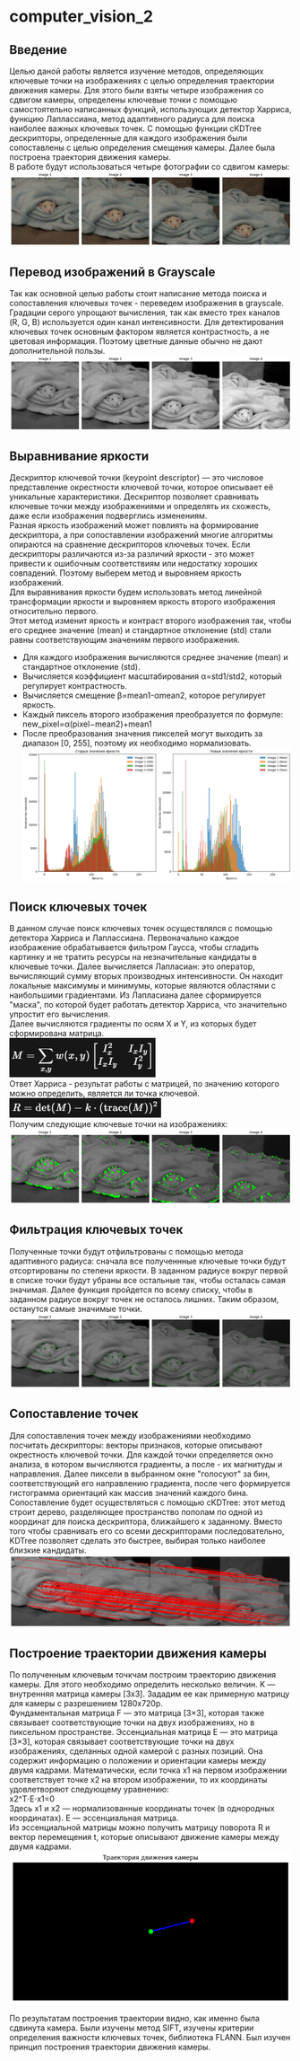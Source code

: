# computer_vision_2
## Введение
Целью даной работы является изучение методов, определяющих ключевые точки на изображениях с целью определения траектории движения камеры. Для этого были взяты четыре изображения со сдвигом камеры, определены ключевые точки с помощью самостоятельно написанных функций, использующих детектор Харриса, функцию Лаплассиана, метод адаптивного радиуса для поиска наиболее важных ключевых точек. С помощью функции cKDTree дескрипторы, определенные для каждого изображения были сопоставлены с целью определения смещения камеры. Далее была построена траектория движения камеры.  
В работе будут использоваться четыре фотографии со сдвигом камеры:  
![крыса](https://github.com/LugenderGeist/computer_vision_2/blob/main/rat.png)

## Перевод изображений в Grayscale
Так как основной целью работы стоит написание метода поиска и сопоставления ключевых точек - переведем изображения в grayscale. Градации серого упрощают вычисления, так как вместо трех каналов (R, G, B) используется один канал интенсивности.
Для детектирования ключевых точек основным фактором является контрастность, а не цветовая информация. Поэтому цветные данные обычно не дают дополнительной пользы.  
![grayscale](https://github.com/LugenderGeist/computer_vision_2/blob/main/grayscale.png)  

## Выравнивание яркости  
Дескриптор ключевой точки (keypoint descriptor) — это числовое представление окрестности ключевой точки, которое описывает её уникальные характеристики. Дескриптор позволяет сравнивать ключевые точки между изображениями и определять их схожесть, даже если изображения подверглись изменениям.  
Разная яркость изображений может повлиять на формирование дескриптора, а при сопоставлении изображений многие алгоритмы опираются на сравнение дескрипторов ключевых точек. Если дескрипторы различаются из-за различий яркости - это может привести к ошибочным соответствиям или недостатку хороших совпадений. Поэтому выберем метод и выровняем яркость изображений.   
Для выравнивания яркости будем использовать метод линейной трансформации яркости и выровняем яркость второго изображения относительно первого.  
Этот метод изменит яркость и контраст второго изображения так, чтобы его среднее значение (mean) и стандартное отклонение (std) стали равны соответствующим значениям первого изображения.
- Для каждого изображения вычисляются среднее значение (mean) и стандартное отклонение (std).
- Вычисляется коэффициент масштабирования α=std1/std2, который регулирует контрастность.
- Вычисляется смещение β=mean1-αmean2, которое регулирует яркость.
- Каждый пиксель второго изображения преобразуется по формуле: new_pixel=α(pixel−mean2)+mean1
- После преобразования значения пикселей могут выходить за диапазон [0, 255], поэтому их необходимо нормализовать.  
 ![histogram](https://github.com/LugenderGeist/computer_vision_2/blob/main/histogramms.png) 

## Поиск ключевых точек 
В данном случае поиск ключевых точек осуществлялся с помощью детектора Харриса и Лаплассиана. Первоначально каждое изображение обрабатывается фильтром Гаусса, чтобы сгладить картинку и не тратить ресурсы на незначительные кандидаты в ключевые точки. Далее вычисляется Лапласиан: это оператор, вычисляющий сумму вторых производных интенсивности.
Он находит локальные максимумы и минимумы, которые являются областями с наибольшими градиентами. Из Лапласиана далее сформируется "маска", по которой будет работать детектор Харриса, что значительно упростит его вычисления.  
Далее вычисляются градиенты по осям X и Y, из которых будет сформирована матрица.  
![matrix](https://github.com/LugenderGeist/computer_vision_2/blob/main/matrix.PNG)  
Ответ Харриса - результат работы с матрицей, по значению которого можно определить, является ли точка ключевой.  
![harris](https://github.com/LugenderGeist/computer_vision_2/blob/main/harris_answer.PNG)  
Получим следующие ключевые точки на изображениях:  
![keypoints](https://github.com/LugenderGeist/computer_vision_2/blob/main/keypoints.png)  

## Фильтрация ключевых точек
Полученные точки будут отфильтрованы с помощью метода адаптивного радиуса: сначала все полученнные ключевые точки будут отсортированы по степени яркости. В заданном радиусе вокруг первой в списке точки будут убраны все остальные так, чтобы осталась самая значимая. Далее функция пройдется по всему списку, чтобы в заданном радиусе вокруг точек не осталось лишних. Таким образом, останутся самые значимые точки.  
![filtered](https://github.com/LugenderGeist/computer_vision_2/blob/main/filtered.png)  

## Сопоставление точек
Для сопоставления точек между изображениями необходимо посчитать дескрипторы: векторы признаков, которые описывают окрестность ключевой точки. Для каждой точки определяется окно анализа, в котором вычисляются градиенты, а после - их магнитуды и направления. Далее пиксели в выбранном окне "голосуют" за бин, соответствующий его направлению градиента, после чего формируется гистограмма ориентаций как массив значений каждого бина.
Сопоставление будет осуществляться с помощью cKDTree: этот метод строит дерево, разделяющее пространство пополам по одной из координат для поиска дескриптора, ближайшего к заданному. Вместо того чтобы сравнивать его со всеми дескрипторами последовательно, KDTree позволяет сделать это быстрее, выбирая только наиболее близкие кандидаты.
![keypoints_1](https://github.com/LugenderGeist/computer_vision_2/blob/main/matches.png)  

## Построение траектории движения камеры
По полученным ключевым точкчам построим траекторию движения камеры. Для этого необходимо определить несколько величин.
K — внутренняя матрица камеры [3x3]. Зададим ее как примерную матрицу для камеры с разрешением 1280х720p.  
Фундаментальная матрица F — это матрица [3×3], которая также связывает соответствующие точки на двух изображениях, но в пиксельном пространстве. 
Эссенциальная матрица E — это матрица [3×3], которая связывает соответствующие точки на двух изображениях, сделанных одной камерой с разных позиций. Она содержит информацию о положении и ориентации камеры между двумя кадрами. Математически, если точка x1 на первом изображении соответствует точке x2 на втором изображении, то их координаты удовлетворяют следующему уравнению:  
x2^T⋅E⋅x1=0  
Здесь x1 и x2 — нормализованные координаты точек (в однородных координатах). E — эссенциальная матрица.  
Из эссенциальной матрицы можно получить матрицу поворота R и вектор перемещения t, которые описывают движение камеры между двумя кадрами.  
![trajectory](https://github.com/LugenderGeist/computer_vision_2/blob/main/trajectory.png)  

По результатам построения траектории видно, как именно была сдвинута камера. Были изучены метод SIFT, изучены критерии определения важности ключевых точек, библиотека FLANN. Был изучен принцип построения траектории движения камеры.
